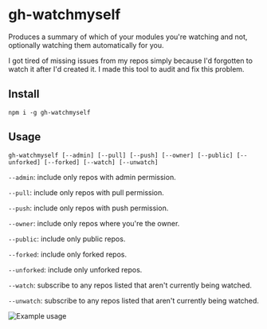 # gh-watchmyself

Produces a summary of which of your modules you're watching and not, optionally watching them automatically for you.

I got tired of missing issues from my repos simply because I'd forgotten to watch it after I'd created it. I made this tool to audit and fix this problem.

## Install

`npm i -g gh-watchmyself`

## Usage

`gh-watchmyself [--admin] [--pull] [--push] [--owner] [--public] [--unforked] [--forked] [--watch] [--unwatch]`

`--admin`: include only repos with admin permission.

`--pull`: include only repos with pull permission.

`--push`: include only repos with push permission.

`--owner`: include only repos where you're the owner.

`--public`: include only public repos.

`--forked`: include only forked repos.

`--unforked`: include only unforked repos.

`--watch`: subscribe to any repos listed that aren't currently being watched.

`--unwatch`: subscribe to any repos listed that aren't currently being watched.

![Example usage](https://cldup.com/Stp_eqh72z.png)
